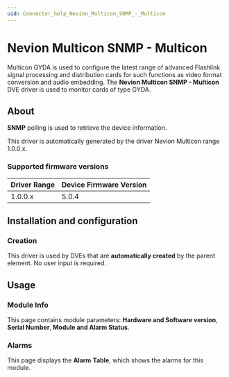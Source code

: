 ```yaml
---
uid: Connector_help_Nevion_Multicon_SNMP_-_Multicon
---
```


# Nevion Multicon SNMP - Multicon

Multicon GYDA is used to configure the latest range of advanced Flashlink signal processing and distribution cards for such functions as video format conversion and audio embedding.
The **Nevion Multicon SNMP - Multicon** DVE driver is used to monitor cards of type GYDA.

## About

**SNMP** polling is used to retrieve the device information.

This driver is automatically generated by the driver Nevion Multicon range 1.0.0.x.

### Supported firmware versions

| **Driver Range** | **Device Firmware Version** |
|------------------|-----------------------------|
| 1.0.0.x          | 5.0.4                       |

## Installation and configuration

### Creation

This driver is used by DVEs that are **automatically created** by the parent element. No user input is required.

## Usage

### Module Info

This page contains module parameters: **Hardware and Software version**, **Serial Number**, **Module and Alarm Status**.

### Alarms

This page displays the **Alarm** **Table**, which shows the alarms for this module.
